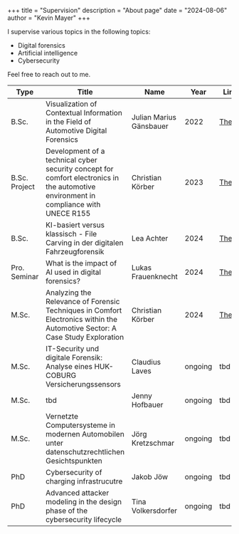 +++
title = "Supervision"
description = "About page"
date = "2024-08-06"
author = "Kevin Mayer"
+++

I supervise various topics in the following topics:
- Digital forensics
- Artificial intelligence
- Cybersecurity

Feel free to reach out to me.

| Type | Title | Name | Year | Link |
| ---- | ----- | ---- | ---- | ---- |
| B.Sc. | Visualization of Contextual Information in the Field of Automotive Digital Forensics | Julian Marius Gänsbauer | 2022 | [Thesis](/thesis/julian-ba-final.pdf) |
| B.Sc. Project | Development of a technical cyber security concept for comfort electronics in the automotive environment in compliance with UNECE R155 | Christian Körber | 2023 | [Thesis](/thesis/Development_of_a_technical_cybersecurity_concept_for_comfort_electronics_in_the_automotive_environment.pdf) |
| B.Sc. | KI-basiert versus klassisch - File Carving in der digitalen Fahrzeugforensik | Lea Achter | 2024 | [Thesis](/thesis/KI_basiert_versus_klassisch_File_Carving_in_der_digitalen_Fahrzeugforensik.pdf) |
| Pro. Seminar | What is the impact of AI used in digital forensics? | Lukas Frauenknecht | 2024 | [Thesis](/thesis/Lukas_Frauenknecht_ProSemER-SS24_final_Version.pdf) |
| M.Sc. | Analyzing the Relevance of Forensic Techniques in Comfort Electronics within the Automotive Sector: A Case Study Exploration | Christian Körber | 2024 | [Thesis](/thesis/Analyzing_the_Relevance_of_Forensic_Techniques_in_Comfort_Electronics_within_the_Automotive_Sector__A_Case_Study_Exploration.pdf) |
| M.Sc. | IT-Security und digitale Forensik: Analyse eines HUK-COBURG Versicherungssensors | Claudius Laves | ongoing | tbd |
| M.Sc. | tbd | Jenny Hofbauer | ongoing | tbd |
| M.Sc. | Vernetzte Computersysteme in modernen Automobilen unter datenschutzrechtlichen Gesichtspunkten | Jörg Kretzschmar | ongoing | tbd |
| PhD | Cybersecurity of charging infrastrucutre | Jakob Jöw | ongoing | tbd |
| PhD | Advanced attacker modeling in the design phase of the cybersecurity lifecycle | Tina Volkersdorfer | ongoing | tbd |
